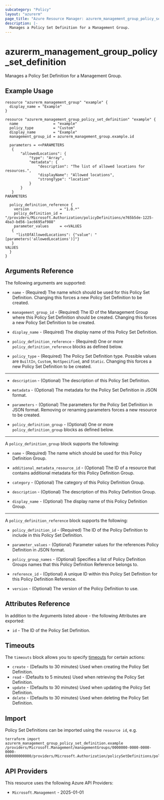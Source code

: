 ```yaml
---
subcategory: "Policy"
layout: "azurerm"
page_title: "Azure Resource Manager: azurerm_management_group_policy_set_definition"
description: |-
  Manages a Policy Set Definition for a Management Group.
---
```


# azurerm_management_group_policy_set_definition

Manages a Policy Set Definition for a Management Group.

## Example Usage

```hcl
resource "azurerm_management_group" "example" {
  display_name = "Example"
}

resource "azurerm_management_group_policy_set_definition" "example" {
  name                = "example"
  policy_type         = "Custom"
  display_name        = "Example"
  management_group_id = azurerm_management_group.example.id

  parameters = <<PARAMETERS
   {
       "allowedLocations": {
           "type": "Array",
           "metadata": {
               "description": "The list of allowed locations for resources.",
               "displayName": "Allowed locations",
               "strongType": "location"
           }
       }
   }
PARAMETERS

  policy_definition_reference {
    version              = "1.0.*"
    policy_definition_id = "/providers/Microsoft.Authorization/policyDefinitions/e765b5de-1225-4ba3-bd56-1ac6695af988"
    parameter_values     = <<VALUES
   {
     "listOfAllowedLocations": {"value": "[parameters('allowedLocations')]"}
   }
VALUES
  }
}
```

## Arguments Reference

The following arguments are supported:

* `name` - (Required) The name which should be used for this Policy Set Definition. Changing this forces a new Policy Set Definition to be created.
 
* `management_group_id` - (Required) The ID of the Management Group where this Policy Set Definition should be created. Changing this forces a new Policy Set Definition to be created.

* `display_name` - (Required) The display name of this Policy Set Definition.

* `policy_definition_reference` - (Required) One or more `policy_definition_reference` blocks as defined below.

* `policy_type` - (Required) The Policy Set Definition type. Possible values are `BuiltIn`, `Custom`, `NotSpecified`, and `Static`. Changing this forces a new Policy Set Definition to be created.

---

* `description` - (Optional) The description of this Policy Set Definition.

* `metadata` - (Optional) The metadata for the Policy Set Definition in JSON format.

* `parameters` - (Optional) The parameters for the Policy Set Definition in JSON format. Removing or renaming parameters forces a new resource to be created.

* `policy_definition_group` - (Optional) One or more `policy_definition_group` blocks as defined below.

---

A `policy_definition_group` block supports the following:

* `name` - (Required) The name which should be used for this Policy Definition Group.

* `additional_metadata_resource_id` - (Optional) The ID of a resource that contains additional metadata for this Policy Definition Group.

* `category` - (Optional) The category of this Policy Definition Group.

* `description` - (Optional) The description of this Policy Definition Group.

* `display_name` - (Optional) The display name of this Policy Definition Group.

---

A `policy_definition_reference` block supports the following:

* `policy_definition_id` - (Required) The ID of the Policy Definition to include in this Policy Set Definition.

* `parameter_values` - (Optional) Parameter values for the references Policy Definition in JSON format.

* `policy_group_names` - (Optional) Specifies a list of Policy Definition Groups names that this Policy Definition Reference belongs to.

* `reference_id` - (Optional) A unique ID within this Policy Set Definition for this Policy Definition Reference.

* `version` - (Optional) The version of the Policy Definition to use.

## Attributes Reference

In addition to the Arguments listed above - the following Attributes are exported: 

* `id` - The ID of the Policy Set Definition.

## Timeouts

The `timeouts` block allows you to specify [timeouts](https://developer.hashicorp.com/terraform/language/resources/configure#define-operation-timeouts) for certain actions:

* `create` - (Defaults to 30 minutes) Used when creating the Policy Set Definition.
* `read` - (Defaults to 5 minutes) Used when retrieving the Policy Set Definition.
* `update` - (Defaults to 30 minutes) Used when updating the Policy Set Definition.
* `delete` - (Defaults to 30 minutes) Used when deleting the Policy Set Definition.

## Import

Policy Set Definitions can be imported using the `resource id`, e.g.

```shell
terraform import azurerm_management_group_policy_set_definition.example /providers/Microsoft.Management/managementGroups/0000000-0000-0000-0000-000000000000/providers/Microsoft.Authorization/policySetDefinitions/policySetDefinitionName
```

## API Providers
<!-- This section is generated, changes will be overwritten -->
This resource uses the following Azure API Providers:

* `Microsoft.Management` - 2025-01-01

